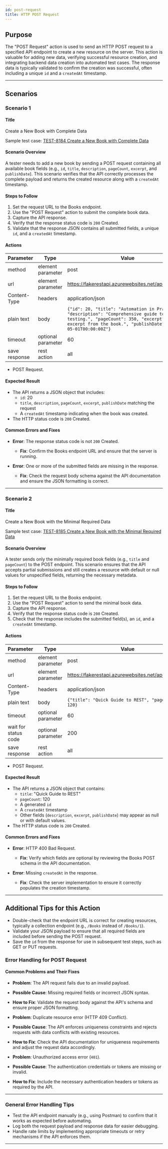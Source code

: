 ```yaml
---
id: post-request
title: HTTP POST Request
---
```


## Purpose
The "POST Request" action is used to send an HTTP POST request to a specified API endpoint to create a new resource on the server. This action is valuable for adding new data, verifying successful resource creation, and integrating backend data creation into automated test cases. The response data is typically validated to confirm the creation was successful, often including a unique `id` and a `createdAt` timestamp.

---

## Scenarios

### Scenario 1

#### Title
Create a New Book with Complete Data

Sample test case: [TEST-8184 Create a New Book with Complete Data](https://zeuz.zeuz.ai/Home/ManageTestCases/Edit/TEST-8184/)

#### Scenario Overview
A tester needs to add a new book by sending a POST request containing all available book fields (e.g., `id`, `title`, `description`, `pageCount`, `excerpt`, and `publishDate`). This scenario verifies that the API correctly processes the complete payload and returns the created resource along with a `createdAt` timestamp.

#### Steps to Follow
1. Set the request URL to the Books endpoint.
2. Use the "POST Request" action to submit the complete book data.
3. Capture the API response.
4. Verify that the response status code is `200` Created.
5. Validate that the response JSON contains all submitted fields, a unique `id`, and a `createdAt` timestamp.

#### Actions

| Parameter        | Type               | Value         |
|------------------|--------------------|---------------|
| method           | element parameter  | post          |
| url              | element parameter  | https://fakerestapi.azurewebsites.net/api/v1/Books              |
| Content-Type     | headers            | application/json  |
| plain text       | body               | `{"id": 20, "title": "Automation in Practice", "description": "Comprehensive guide to API testing.", "pageCount": 350, "excerpt": "An excerpt from the book.", "publishDate": "2025-05-01T00:00:00Z"}` |
| timeout          | optional parameter  | 60               |
| save response         | rest action         | all         |

- POST Request.

#### Expected Result
- The API returns a JSON object that includes:
  - `id`: 20
  - `title`, `description`, `pageCount`, `excerpt`, `publishDate` matching the request
  - A `createdAt` timestamp indicating when the book was created.
- The HTTP status code is `200` Created.

#### Common Errors and Fixes
- **Error**: The response status code is not `200` Created.
  - **Fix**: Confirm the Books endpoint URL and ensure that the server is running.

- **Error**: One or more of the submitted fields are missing in the response.
  - **Fix**: Check the request body schema against the API documentation and ensure the JSON formatting is correct.

---

### Scenario 2

#### Title
Create a New Book with the Minimal Required Data

Sample test case: [TEST-8185 Create a New Book with the Minimal Required Data](https://zeuz.zeuz.ai/Home/ManageTestCases/Edit/TEST-8185/)

#### Scenario Overview
A tester sends only the minimally required book fields (e.g., `title` and `pageCount`) to the POST endpoint. This scenario ensures that the API accepts partial submissions and still creates a resource with default or null values for unspecified fields, returning the necessary metadata.

#### Steps to Follow
1. Set the request URL to the Books endpoint.
2. Use the "POST Request" action to send the minimal book data.
3. Capture the API response.
4. Verify that the response status code is `200` Created.
5. Check that the response includes the submitted field(s), an `id`, and a `createdAt` timestamp.

#### Actions

| Parameter     | Type               | Value          |
|---------------|--------------------|----------------|
| method        | element parameter  | post           |
| url           | element parameter  | https://fakerestapi.azurewebsites.net/api/v1/Books        |
| Content-Type  | headers            | application/json |
| plain text    | body               | `{"title": "Quick Guide to REST", "pageCount": 120}` |
| timeout       | optional parameter | 60               |
| wait for status code | optional parameter | 200     |
| save response  | rest action  | all          |

- POST Request.

#### Expected Result
- The API returns a JSON object that contains:
  - `title`: "Quick Guide to REST"
  - `pageCount`: 120
  - A generated `id`
  - A `createdAt` timestamp
  - Other fields (`description`, `excerpt`, `publishDate`) may appear as null or with default values.
- The HTTP status code is `200` Created.


#### Common Errors and Fixes
- **Error**: HTTP 400 Bad Request.
  - **Fix**: Verify which fields are optional by reviewing the Books POST schema in the API documentation.

- **Error**: Missing `createdAt` in the response.
  - **Fix**: Check the server implementation to ensure it correctly populates the creation timestamp.

---

## Additional Tips for this Action
- Double-check that the endpoint URL is correct for creating resources, typically a collection endpoint (e.g., `/Books` instead of `/Books/1`).
- Validate your JSON payload to ensure that all required fields are included before sending the POST request.
- Save the `id` from the response for use in subsequent test steps, such as GET or PUT requests.

### Error Handling for POST Request

#### Common Problems and Their Fixes
- **Problem**: The API request fails due to an invalid payload.  
- **Possible Cause**: Missing required fields or incorrect JSON syntax.  
- **How to Fix**: Validate the request body against the API's schema and ensure proper JSON formatting.


- **Problem**: Duplicate resource error (HTTP 409 Conflict).  
- **Possible Cause**: The API enforces uniqueness constraints and rejects requests with data conflicts with existing resources.  
- **How to Fix**: Check the API documentation for uniqueness requirements and adjust the request data accordingly.


- **Problem**: Unauthorized access error (`401`).  
- **Possible Cause**: The authentication credentials or tokens are missing or invalid.  
- **How to Fix**: Include the necessary authentication headers or tokens as required by the API.

---

### General Error Handling Tips
- Test the API endpoint manually (e.g., using Postman) to confirm that it works as expected before automating.
- Log both the request payload and response data for easier debugging.
- Handle rate limits by implementing appropriate timeouts or retry mechanisms if the API enforces them.

---